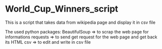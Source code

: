 # World_Cup_Winners_script

This is a script that takes data from wikipedia page and display it in csv file

The used python packages:
  BeautifulSoup => to scrap the web page for informations
  requests => to send get request for the web page and get back its HTML 
  csv => to edit and write in csv file
